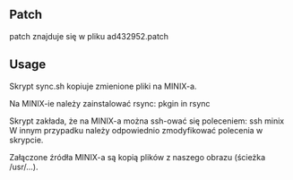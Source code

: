 ## Patch 

patch znajduje się w pliku ad432952.patch




## Usage 

Skrypt sync.sh kopiuje zmienione pliki na MINIX-a.

Na MINIX-ie należy zainstalować rsync:
  pkgin in rsync

Skrypt zakłada, że na MINIX-a można ssh-ować się poleceniem:
  ssh minix
W innym przypadku należy odpowiednio zmodyfikować polecenia w skrypcie.


Załączone źródła MINIX-a są kopią plików z naszego obrazu (ścieżka /usr/...).
